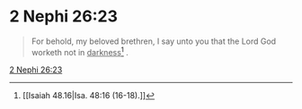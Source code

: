 # 2 Nephi 26:23

> For behold, my beloved brethren, I say unto you that the Lord God worketh not in <u>darkness</u>[^a] .

[2 Nephi 26:23](https://www.churchofjesuschrist.org/study/scriptures/bofm/2-ne/26?lang=eng&id=p23#p23)


[^a]: [[Isaiah 48.16|Isa. 48:16 (16-18).]]
